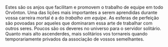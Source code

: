 ﻿Estes são os anjos que facilitam e promovem o trabalho de equipe em todo Orvônton. Uma das lições mais importantes a serem aprendidas durante vossa carreira mortal é a do <I>trabalho em equipe</I>. As esferas de perfeição são povoadas por aqueles que dominaram essa arte de trabalhar com outros seres. Poucos são os deveres no universo para o servidor solitário. Quanto mais alto ascenderdes, mais solitários vos tornareis quando temporariamente privados da associação de vossos semelhantes.